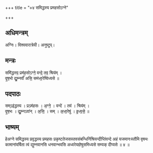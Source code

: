 +++
title = "०४ समिद्धस्य प्रमहसोऽग्ने"

+++
## अधिमन्त्रम्
अग्निः। विश्ववारात्रेयी। अनुष्टुप्।

## मन्त्रः
समि॑द्धस्य॒ प्रम॑ह॒सोऽग्ने॒ वन्दे॒ तव॒ श्रिय॑म् ।  
वृ॒ष॒भो द्यु॒म्नवाँ॑ असि॒ सम॑ध्व॒रेष्वि॑ध्यसे ॥

## पदपाठः
सम्ऽइ॑द्धस्य । प्रऽम॑हसः । अ॒ग्ने॒ । वन्दे॑ । तव॑ । श्रिय॑म् ।  
वृ॒ष॒भः । द्यु॒म्नऽवा॑न् । अ॒सि॒ । सम् । अ॒ध्व॒रेषु॑ । इ॒ध्य॒से॒ ॥

## भाष्यम्
हेअग्ने समिद्धस्य प्रवृद्धस्य प्रमहसः प्रकृष्टतेजसस्तवसंबन्धिनिंश्रियन्दीप्तिंवन्दे अहं यजमानःस्तौमि वृषभः कामानांवर्षिता त्वं द्युम्नवानसि धनवान्भवसि अध्वरेयज्ञेषुसमिध्यसे सम्यक् दीप्यसे ॥ ४ ॥